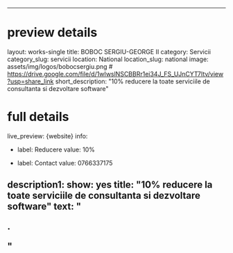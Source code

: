 
---
# preview details
layout: works-single
title:  BOBOC SERGIU-GEORGE II
category: Servicii
category_slug: servicii
location: National
location_slug:  national
image: assets/img/logos/bobocsergiu.png  #  https://drive.google.com/file/d/1wIwslNSCBBRr1ei34J_FS_UJnCYT7Itv/view?usp=share_link
short_description: "10% reducere la toate serviciile de consultanta si dezvoltare software"

# full details
live_preview: {website}
info:
  - label: Reducere
    value: 10%

  - label: Contact
    value: 0766337175

description1:
  show: yes
  title: "10% reducere la toate serviciile de consultanta si dezvoltare software"
  text: "<p>.</p>"
---

